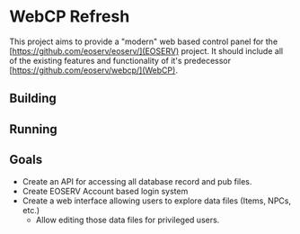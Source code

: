 # WebCP Refresh

This project aims to provide a "modern" web based control panel for the
[https://github.com/eoserv/eoserv/](EOSERV) project. It should include all of
the existing features and functionality of it's predecessor
[https://github.com/eoserv/webcp/](WebCP).

## Building

## Running

## Goals

- Create an API for accessing all database record and pub files.
- Create EOSERV Account based login system
- Create a web interface allowing users to explore data files
  (Items, NPCs, etc.)
  - Allow editing those data files for privileged users.
